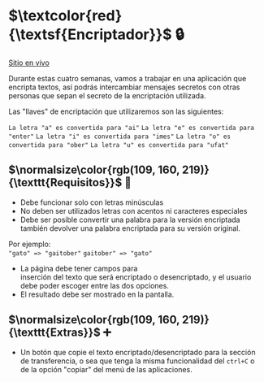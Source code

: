 # $\textcolor{red}{\textsf{Encriptador}}$ 🔒

[Sitio en vivo](https://blackpachamame.github.io/desafíos-oracle/encriptador/)

Durante estas cuatro semanas, vamos a trabajar en una aplicación que encripta textos, así podrás intercambiar mensajes secretos con otras personas que sepan el secreto de la encriptación utilizada.

Las "llaves" de encriptación que utilizaremos son las siguientes:

`La letra "a" es convertida para "ai"`
`La letra "e" es convertida para "enter"`
`La letra "i" es convertida para "imes"`
`La letra "o" es convertida para "ober"`
`La letra "u" es convertida para "ufat"`

## $\normalsize\color{rgb(109, 160, 219)}{\texttt{Requisitos}}$ 📌

-   Debe funcionar solo con letras minúsculas
-   No deben ser utilizados letras con acentos ni caracteres especiales
-   Debe ser posible convertir una palabra para la versión encriptada también devolver una palabra encriptada para su versión original.

Por ejemplo:  
`"gato" => "gaitober"`
`gaitober" => "gato"`

-   La página debe tener campos para  
    inserción del texto que será encriptado o desencriptado, y el usuario debe poder escoger entre las dos opciones.
-   El resultado debe ser mostrado en la pantalla.

## $\normalsize\color{rgb(109, 160, 219)}{\texttt{Extras}}$ ➕

-   Un botón que copie el texto encriptado/desencriptado para la sección de transferencia, o sea que tenga la misma funcionalidad del `ctrl+C` o de la opción "copiar" del menú de las aplicaciones.
